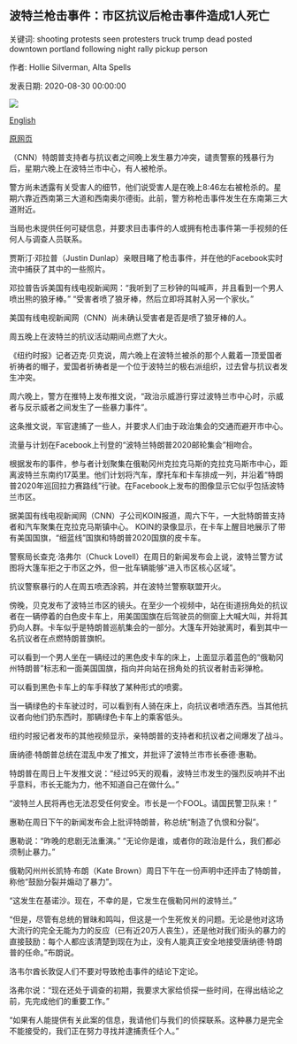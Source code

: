 ## 波特兰枪击事件：市区抗议后枪击事件造成1人死亡

关键词: shooting protests seen protesters truck trump dead posted downtown portland following night rally pickup person

作者: Hollie Silverman, Alta Spells

发表日期: 2020-08-30 00:00:00

![](https://cdn.cnn.com/cnnnext/dam/assets/200830015505-portland-shooting-0829-super-tease.jpg)

[English](Portland%20shooting%3A%201%20person%20is%20dead%20after%20a%20shooting%20following%20protests%20in%20downtown.md)

[原网页](https://edition.cnn.com/2020/08/30/us/portland-protest-fatal-shooting/index.html)

（CNN）特朗普支持者与抗议者之间晚上发生暴力冲突，谴责警察的残暴行为后，星期六晚上在波特兰市中心，有人被枪杀。

警方尚未透露有关受害人的细节，他们说受害人是在晚上8:46左右被枪杀的。星期六靠近西南第三大道和西南奥尔德街。此前，警方称枪击事件发生在东南第三大道附近。

当局也未提供任何可疑信息，并要求目击事件的人或拥有枪击事件第一手视频的任何人与调查人员联系。

贾斯汀·邓拉普（Justin Dunlap）亲眼目睹了枪击事件，并在他的Facebook实时流中捕获了其中的一些照片。

邓拉普告诉美国有线电视新闻网：“我听到了三秒钟的叫喊声，并且看到一个男人喷出熊的狼牙棒。” “受害者喷了狼牙棒，然后立即将其射入另一个家伙。”

美国有线电视新闻网（CNN）尚未确认受害者是否是喷了狼牙棒的人。

周五晚上在波特兰的抗议活动期间点燃了大火。

《纽约时报》记者迈克·贝克说，周六晚上在波特兰被杀的那个人戴着一顶爱国者祈祷者的帽子，爱国者祈祷者是一个位于波特兰的极右派组织，过去曾与抗议者发生冲突。

周六晚上，警方在推特上发布推文说，“政治示威游行穿过波特兰市中心时，示威者与反示威者之间发生了一些暴力事件”。

这条推文说，军官逮捕了一些人，并要求人们由于政治集会的交通而避开市中心。

流量与计划在Facebook上刊登的“波特兰特朗普2020邮轮集会”相吻合。

根据发布的事件，参与者计划聚集在俄勒冈州克拉克马斯的克拉克马斯市中心，距离波特兰东南约17英里。他们计划将汽车，摩托车和卡车排成一列，并沿着“特朗普2020年巡回拉力赛路线”行驶。在Facebook上发布的图像显示它似乎包括波特兰市区。

据美国有线电视新闻网（CNN）子公司KOIN报道，周六下午，一大批特朗普支持者和汽车聚集在克拉克马斯镇中心。 KOIN的录像显示，在卡车上醒目地展示了带有美国国旗，“细蓝线”国旗和特朗普2020国旗的皮卡车。

警察局长查克·洛弗尔（Chuck Lovell）在周日的新闻发布会上说，波特兰警方试图将大篷车拒之于市区之外，但一批车辆能够“进入市区核心区域”。

抗议警察暴行的人在周五喷洒涂鸦，并在波特兰警察联盟开火。

傍晚，贝克发布了波特兰市区的镜头。在至少一个视频中，站在街道拐角处的抗议者在一辆停着的白色皮卡车上，用美国国旗在后驾驶员的侧窗上大喊大叫，并将其扔向人群。卡车似乎是特朗普巡航集会的一部分。大篷车开始驶离时，看到其中一名抗议者在点燃特朗普旗帜。

可以看到一个男人坐在一辆经过的黑色皮卡车的床上，上面显示着蓝色的“俄勒冈州特朗普”标志和一面美国国旗，指向并向站在拐角处的抗议者射击彩弹枪。

可以看到黑色卡车上的车手释放了某种形式的喷雾。

当一辆绿色的卡车驶过时，可以看到有人骑在床上，向抗议者喷洒东西。当其他抗议者向他们扔东西时，那辆绿色卡车上的乘客低头。

纽约时报记者发布的其他视频显示，亲特朗普的支持者和抗议者之间爆发了战斗。

唐纳德·特朗普总统在混乱中发了推文，并批评了波特兰市市长泰德·惠勒。

特朗普在周日上午发推文说：“经过95天的观看，波特兰市发生的强烈反响并不出乎意料，市长无能为力，他不知道自己在做什么。”

“波特兰人民将再也无法忍受任何安全。市长是一个FOOL。请国民警卫队来！”

惠勒在周日下午的新闻发布会上批评特朗普，称总统“制造了仇恨和分裂”。

惠勒说：“昨晚的悲剧无法重演。” “无论你是谁，或者你的政治是什么，我们都必须制止暴力。”

俄勒冈州州长凯特·布朗（Kate Brown）周日下午在一份声明中还抨击了特朗普，称他“鼓励分裂并煽动了暴力”。

“这发生在基诺沙。现在，不幸的是，它发生在俄勒冈州的波特兰。”

“但是，尽管有总统的冒昧和鸣叫，但这是一个生死攸关的问题。无论是他对这场大流行的完全无能为力的反应（已有近20万人丧生），还是他对我们街头的暴力的直接鼓励：每个人都应该清楚到现在为止，没有人能真正安全地接受唐纳德·特朗普的任命。”布朗说。

洛韦尔酋长敦促人们不要对导致枪击事件的结论下定论。

洛弗尔说：“现在还处于调查的初期，我要求大家给侦探一些时间，在得出结论之前，先完成他们的重要工作。”

“如果有人能提供有关此案的信息，我请他们与我们的侦探联系。这种暴力是完全不能接受的，我们正在努力寻找并逮捕责任个人。”